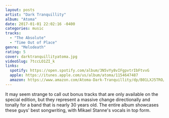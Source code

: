 ```yaml
---
layout: posts
artist: "Dark Tranquillity"
album: "Atoma"
date: 2017-01-01 22:02:16 -0400
categories: music
tracks:
  - "The Absolute"
  - "Time Out of Place"
genre: "Melodeath"
rating: 5
cover: darktranquillityatoma.jpg
videoSlug: 7tccLO1ZI_k
links:
  spotify: https://open.spotify.com/album/3N5vYy8vIFgpvtrIbFtvvG
  apple: https://itunes.apple.com/us/album/atoma/1154647487
  amazon: https://www.amazon.com/Atoma-Dark-Tranquillity/dp/B01LXJ5TRO/ref=ice_ac_b_dpb
---
```


It may seem strange to call out bonus tracks that are only available on the special edition, but they represent a massive change directionally and tonally for a band that is nearly 30 years old.  The entire album showcases these guys' best songwriting, with Mikael Stanne's vocals in top form.
